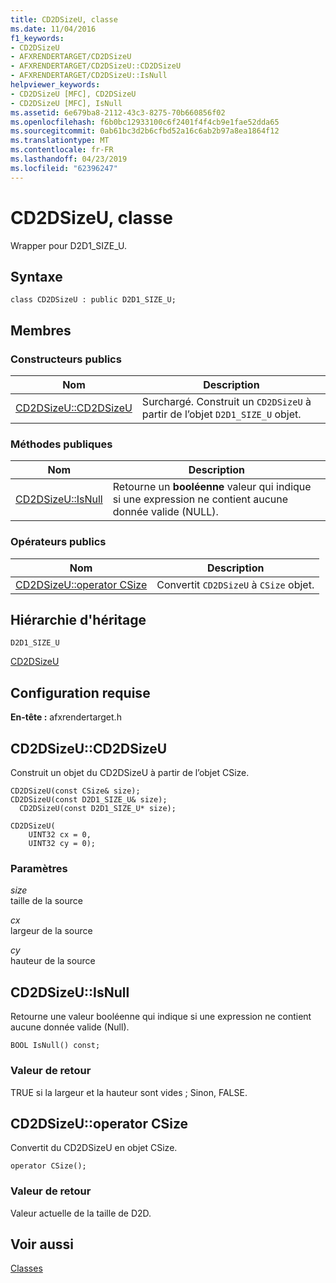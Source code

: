 ```yaml
---
title: CD2DSizeU, classe
ms.date: 11/04/2016
f1_keywords:
- CD2DSizeU
- AFXRENDERTARGET/CD2DSizeU
- AFXRENDERTARGET/CD2DSizeU::CD2DSizeU
- AFXRENDERTARGET/CD2DSizeU::IsNull
helpviewer_keywords:
- CD2DSizeU [MFC], CD2DSizeU
- CD2DSizeU [MFC], IsNull
ms.assetid: 6e679ba8-2112-43c3-8275-70b660856f02
ms.openlocfilehash: f6b0bc12933100c6f2401f4f4cb9e1fae52dda65
ms.sourcegitcommit: 0ab61bc3d2b6cfbd52a16c6ab2b97a8ea1864f12
ms.translationtype: MT
ms.contentlocale: fr-FR
ms.lasthandoff: 04/23/2019
ms.locfileid: "62396247"
---
```

# <a name="cd2dsizeu-class"></a>CD2DSizeU, classe

Wrapper pour D2D1_SIZE_U.

## <a name="syntax"></a>Syntaxe

```
class CD2DSizeU : public D2D1_SIZE_U;
```

## <a name="members"></a>Membres

### <a name="public-constructors"></a>Constructeurs publics

|Nom|Description|
|----------|-----------------|
|[CD2DSizeU::CD2DSizeU](#cd2dsizeu)|Surchargé. Construit un `CD2DSizeU` à partir de l’objet `D2D1_SIZE_U` objet.|

### <a name="public-methods"></a>M&#233;thodes publiques

|Nom|Description|
|----------|-----------------|
|[CD2DSizeU::IsNull](#isnull)|Retourne un **booléenne** valeur qui indique si une expression ne contient aucune donnée valide (NULL).|

### <a name="public-operators"></a>Op&#233;rateurs publics

|Nom|Description|
|----------|-----------------|
|[CD2DSizeU::operator CSize](#operator_csize)|Convertit `CD2DSizeU` à `CSize` objet.|

## <a name="inheritance-hierarchy"></a>Hiérarchie d'héritage

`D2D1_SIZE_U`

[CD2DSizeU](../../mfc/reference/cd2dsizeu-class.md)

## <a name="requirements"></a>Configuration requise

**En-tête :** afxrendertarget.h

##  <a name="cd2dsizeu"></a>  CD2DSizeU::CD2DSizeU

Construit un objet du CD2DSizeU à partir de l’objet CSize.

```
CD2DSizeU(const CSize& size);
CD2DSizeU(const D2D1_SIZE_U& size);
  CD2DSizeU(const D2D1_SIZE_U* size);

CD2DSizeU(
    UINT32 cx = 0,
    UINT32 cy = 0);
```

### <a name="parameters"></a>Paramètres

*size*<br/>
taille de la source

*cx*<br/>
largeur de la source

*cy*<br/>
hauteur de la source

##  <a name="isnull"></a>  CD2DSizeU::IsNull

Retourne une valeur booléenne qui indique si une expression ne contient aucune donnée valide (Null).

```
BOOL IsNull() const;
```

### <a name="return-value"></a>Valeur de retour

TRUE si la largeur et la hauteur sont vides ; Sinon, FALSE.

##  <a name="operator_csize"></a>  CD2DSizeU::operator CSize

Convertit du CD2DSizeU en objet CSize.

```
operator CSize();
```

### <a name="return-value"></a>Valeur de retour

Valeur actuelle de la taille de D2D.

## <a name="see-also"></a>Voir aussi

[Classes](../../mfc/reference/mfc-classes.md)
